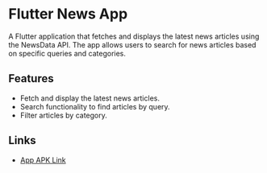 # Flutter News App

A Flutter application that fetches and displays the latest news articles using the NewsData API. The app allows users to search for news articles based on specific queries and categories.

## Features

- Fetch and display the latest news articles.
- Search functionality to find articles by query.
- Filter articles by category.

## Links

- [App APK Link](https://we.tl/t-npTac35DPU)